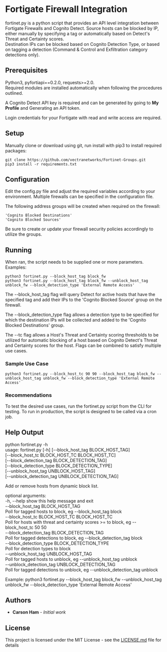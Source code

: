 # Fortigate Firewall Integration

fortinet.py is a python script that provides an API level integration between Fortigate Firewalls and Cognito Detect.
Source hosts can be blocked by IP, either manually by specifying a tag or automatically based on Detect's Threat and 
Certainty scores.  
Destination IPs can be blocked based on Cognito Detection Type, or based on tagging a detection (Command & Control and 
Exfiltration category detections only). 

## Prerequisites

Python3, pyfortiapi==0.2.0, requests>=2.0.  
Required modules are installed automatically when following the procedures outlined.  

A Cognito Detect API key is required and can be generated by going to **My Profile** and Generating an API token. 

Login credentials for your Fortigate with read and write access are required.

## Setup
Manually clone or download using git, run install with pip3 to install required packages:
```
git clone https://github.com/vectranetworks/Fortinet-Groups.git
pip3 install -r requirements.txt
```


## Configuration
Edit the config.py file and adjust the required variables according to your environment. Multiple firewalls can be 
specified in the configuration file.

The following address groups will be created when required on the firewall:
```
'Cognito Blocked Destinations'
'Cognito Blocked Sources'
```
Be sure to create or update your firewall security policies accordingly to utilize the groups.

## Running

When ran, the script needs to be supplied one or more parameters.  Examples:


```
python3 fortinet.py --block_host_tag block_fw
python3 fortinet.py --block_host_tag block_fw --unblock_host_tag unblock_fw --block_detection_type 'External Remote Access'
```

The --block_host_tag flag will query Detect for active hosts that have the specified tag and add their IPs to the 
'Cognito Blocked Source' group on the firewall.  

The --block_detection_type flag allows a detection type to be specified for which the destination IPs will be collected
and added to the 'Cognito Blocked Destinations' group.  

The --tc flag allows a Host's Threat and Certainty scoring thresholds to be utilized for automatic blocking of a host
based on Cognito Detect's Threat and Certainty scores for the host.  Flags can be combined to satisfy multiple use cases.

### Sample Use Case
```
python3 fortinet.py --block_host_tc 90 90 --block_host_tag block_fw --unblock_host_tag unblock_fw --block_detection_type 'External Remote Access'
```
 

### Recommendations
To test the desired use cases, run the fortinet.py script from the CLI for testing.  To run in production, the script 
is designed to be called via a cron job.
 
 
## Help Output
python fortinet.py -h  
usage: fortinet.py [-h] [--block_host_tag BLOCK_HOST_TAG]  
                   [--block_host_tc BLOCK_HOST_TC BLOCK_HOST_TC]  
                   [--block_detection_tag BLOCK_DETECTION_TAG]  
                   [--block_detection_type BLOCK_DETECTION_TYPE]  
                   [--unblock_host_tag UNBLOCK_HOST_TAG]  
                   [--unblock_detection_tag UNBLOCK_DETECTION_TAG]  

Add or remove hosts from dynamic block list.  

optional arguments:  
  -h, --help            show this help message and exit  
  --block_host_tag BLOCK_HOST_TAG  
                        Poll for tagged hosts to block, eg --block_host_tag block  
  --block_host_tc BLOCK_HOST_TC BLOCK_HOST_TC  
                        Poll for hosts with threat and certainty scores >= to block, eg --block_host_tc 50 50  
  --block_detection_tag BLOCK_DETECTION_TAG  
                        Poll for tagged detections to block, eg --block_detection_tag block  
  --block_detection_type BLOCK_DETECTION_TYPE  
                        Poll for detection types to block  
  --unblock_host_tag UNBLOCK_HOST_TAG  
                        Poll for tagged hosts to unblock, eg --unblock_host_tag unblock  
  --unblock_detection_tag UNBLOCK_DETECTION_TAG  
                        Poll for tagged detections to unblock, eg --unblock_detection_tag unblock  

Example: python3 fortinet.py --block_host_tag block_fw --unblock_host_tag unblock_fw 
--block_detection_type  'External Remote Access'  



## Authors

* **Carson Ham** - *Initial work*

## License

This project is licensed under the MIT License - see the [LICENSE.md](LICENSE.md) file for details